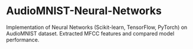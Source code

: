 # AudioMNIST-Neural-Networks
Implementation of Neural Networks (Scikit-learn, TensorFlow, PyTorch) on AudioMNIST dataset. Extracted MFCC features and compared model performance.
